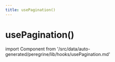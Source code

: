```yaml
---
title: usePagination()
---
```


# usePagination()

<!--
The reference doc content is generated automatically from the source code.
To update this section, update the doc blocks in the source code
-->

import Component from '/src/data/auto-generated/peregrine/lib/hooks/usePagination.md'

<Component />